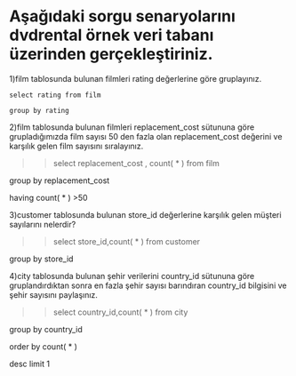 # Aşağıdaki sorgu senaryolarını dvdrental örnek veri tabanı üzerinden gerçekleştiriniz.

1)film tablosunda bulunan filmleri rating değerlerine göre gruplayınız.

``` 
select rating from film 

group by rating
```

2)film tablosunda bulunan filmleri replacement_cost sütununa göre grupladığımızda film sayısı 50 den fazla olan replacement_cost değerini ve karşılık gelen film sayısını sıralayınız.

>>select replacement_cost , count( * ) from film 

group by replacement_cost 

having count( * ) >50 

3)customer tablosunda bulunan store_id değerlerine karşılık gelen müşteri sayılarını nelerdir? 

>>select store_id,count( * ) from customer 

group by store_id

4)city tablosunda bulunan şehir verilerini country_id sütununa göre gruplandırdıktan sonra en fazla şehir sayısı barındıran country_id bilgisini ve şehir sayısını paylaşınız.

>>select country_id,count( * ) from city 

group by country_id

order by count( * ) 

desc limit 1
